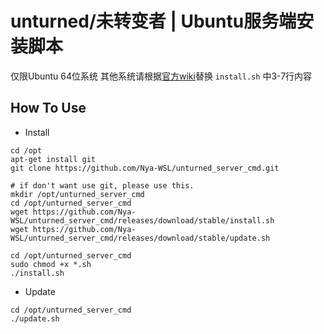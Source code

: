 # unturned/未转变者 | Ubuntu服务端安装脚本

仅限Ubuntu 64位系统 其他系统请根据[官方wiki](https://developer.valvesoftware.com/wiki/SteamCMD#Linux)替换 `install.sh` 中3-7行内容

## How To Use

- Install

```
cd /opt
apt-get install git
git clone https://github.com/Nya-WSL/unturned_server_cmd.git
```
```
# if don't want use git, please use this.
mkdir /opt/unturned_server_cmd
cd /opt/unturned_server_cmd
wget https://github.com/Nya-WSL/unturned_server_cmd/releases/download/stable/install.sh
wget https://github.com/Nya-WSL/unturned_server_cmd/releases/download/stable/update.sh
```
```
cd /opt/unturned_server_cmd
sudo chmod +x *.sh
./install.sh
```

- Update

```
cd /opt/unturned_server_cmd
./update.sh
```